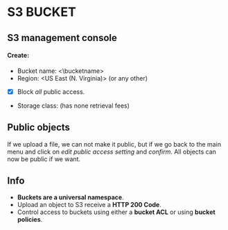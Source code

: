 # S3 BUCKET
## S3 management console
#### Create:

- Bucket name: <\bucketname>
- Region: <US East (N. Virginia)> (or any other)
- [x] Block *all* public access.
- Storage class: <Standard> (has none retrieval fees)

## Public objects

If we upload a file, we can not make it public, but if we go back to the main menu and click on *edit public access setting* and *confirm*. All objects can now be public if we want.

## Info

- **Buckets are a universal namespace**.
- Upload an object to S3 receive a **HTTP 200 Code**.
- Control access to buckets using either a **bucket ACL** or using **bucket policies**.